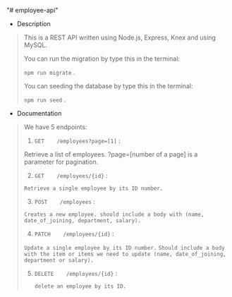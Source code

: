 "# employee-api" 

* Description 
>
> This is a REST API written using Node.js, Express, Knex and using MySQL. 
> 
> You can run the migration by type this in the terminal: 
>
> `npm run migrate` .
>
> You can seeding the database by type this in the terminal:
> 
> `npm run seed` .
>
* Documentation
>
> We have 5 endpoints:
>
>1. `GET    /employees?page=[1]` : 
>
>
>   Retrieve a list of employees. ?page=[number of a page] is a parameter for pagination.
>
>
>2. `GET    /employees/{id}` : 
>
>   ```Retrieve a single employee by its ID number.```
>
>
>3. `POST    /employees` : 
>
>   ```Creates a new employee. should include a body with (name, date_of_joining, department, salary).```
>
>
>4. `PATCH    /employees/{id}` : 
>
>   ```Update a single employee by its ID number.```
>     ```Should include a body with the item or items we need to update (name, date_of_joining, department or salary).```
>
>
>5. `DELETE    /employees/{id}` : 
>
>    ```delete an employee by its ID.```
>

